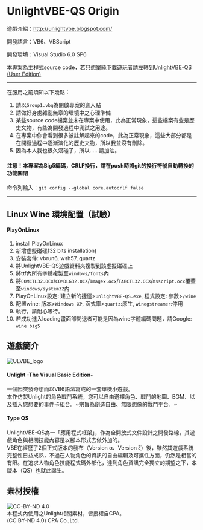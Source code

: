 # UnlightVBE-QS Origin

遊戲介紹：http://unlightvbe.blogspot.com/

開發語言：VB6、VBScript

開發環境：Visual Studio 6.0 SP6

本專案為主程式source code，若只想單純下載遊玩者請左轉到[UnlightVBE-QS (User Edition)](https://github.com/unlightvbe/unlightvbe_qs_user "UnlightVBE-QS (User Edition)")

___

在服用之前須知以下幾點：

1. 請以`Group1.vbg`為開啟專案的進入點
2. 請做好身處雜亂無章的環境中之心理準備
3. 某些source code檔案並未在專案中使用，此為正常現象，這些檔案有些是歷史文物，有些為開發過程中測試之用途。
4. 在專案中你會看到很多被註解起來的code，此為正常現象，這些大部分都是在開發過程中逐漸演化的歷史文物，所以我並沒有刪除。
5. 因為本人我也很久沒碰了，所以......請加油。

#### 注意！本專案為Big5編碼，CRLF換行，請在push時將git的換行符號自動轉換的功能關閉
命令列輸入：```git config --global core.autocrlf false```
___

## Linux Wine 環境配置（試驗）  
#### PlayOnLinux 
1. install PlayOnLinux
2. 新增虛擬磁碟(32 bits installation)
3. 安裝套件: vbrun6, wsh57, quartz
4. 將UnlightVBE-QS遊戲資料夾複製到該虛擬磁碟上
5. 將ttf內所有字體複製至`windows/fonts`內
6. 將`COMCTL32.OCX`/`COMDLG32.OCX`/`Imagex.ocx`/`TABCTL32.OCX`/`msscript.ocx`覆蓋至`windows/system32`內
7. PlayOnLinux設定: 建立新的捷徑>`UnlightVBE-QS.exe`, 程式設定: 參數>```/wine```
8. 配置wine: 版本>`Windows XP`, 函式庫>`quartz`:原生, `winegstreamer`:停用
9. 執行，請耐心等待。
10. 若成功進入loading畫面卻閃退者可能是因為wine字體編碼問題，請Google: `wine big5`

## 遊戲簡介

![ULVBE_logo](http://3.bp.blogspot.com/-TyrMtORJqrE/UhzAREQ4twI/AAAAAAAAABQ/nUKTAy2q7e8/s1600/unlightvbelong.jpg "ULVBE logo")  
#### Unlight -The Visual Basic Edition-  

一個因突發奇想而以VB6語法寫成的一套單機小遊戲。  
本作仿製Unlight的角色戰鬥系統，您可以自由選擇角色、戰鬥的地圖、BGM、以及插入您想要的事件卡組合。~宗旨為創造自由、無限想像的戰鬥平台。~  

#### Type QS
UnlightVBE-QS為一「應用程式框架」，作為全開放式文件設計之開發路線，其遊戲角色與相關技能內容是以腳本形式去做外加的。  
VBE在經歷了2個正式版本的發布（Version α、Version ζ）後，雖然其遊戲系統完整性日益成熟，不過在人物角色的資訊的自由編輯及可攜性方面，仍然是相當的有限。在追求人物角色技能程式碼外部化，達到角色資訊完全獨立的期望之下，本版本（QS）也就此誕生。

## 素材授權
![CC-BY-ND 4.0](https://i.creativecommons.org/l/by-nd/4.0/88x31.png)  
本程式內使用之Unlight相關素材，皆授權自CPA。  
(CC BY-ND 4.0) CPA Co.,Ltd.
